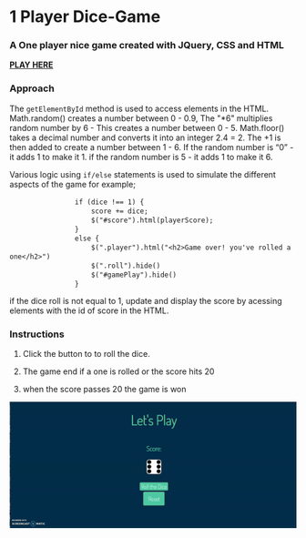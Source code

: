 # 1 Player Dice-Game

 ### A One player nice game created with JQuery, CSS and HTML 

 **[PLAY HERE](https://arditti93.github.io/DIce-Game/)**

 ### Approach 

The `getElementById` method is used to access elements in the HTML.
Math.random() creates a number between 0 - 0.9, The "*6" multiplies random number by 6 - This creates a number between 0 - 5. Math.floor() takes a decimal number and converts it into an integer 2.4 = 2. The +1 is then added to create a number between 1 - 6. If the random number is “0” - it adds 1 to make it 1. if the random number is 5 - it adds 1 to make it 6.

Various logic using `if/else` statements is used to simulate the different aspects of the game for example;

```              
                if (dice !== 1) {
                    score += dice;
                    $("#score").html(playerScore);
                }
                else {
                    $(".player").html("<h2>Game over! you've rolled a one</h2>")
                    $(".roll").hide()
                    $("#gamePlay").hide()
                }
```
if the dice roll is not equal to 1, update and display the score by acessing elements with the id of score in the HTML. 

### Instructions

1. Click the button to to roll the dice.

2. The game end if a one is rolled or the score hits 20

3. when the score passes 20 the game is won

![dice](dice.gif)



